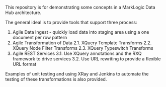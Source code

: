This repository is for demonstrating some concepts in a MarkLogic Data Hub architecture.

The general ideal is to provide tools that support three process:

1. Agile Data Ingest - quickly load data into staging area using a one document per row pattern
2. Agile Transformation of Data
2.1. XQuery Template Transforms
2.2. XQuery Node Filter Transforms
2.3. XQuery Typeswitch Transforms
3. Agile REST Services
3.1. Use XQuery annotations and the RXQ framework to drive services
3.2. Use URL rewriting to provide a flexible URL format

Examples of unit testing and using XRay and Jenkins to automate the testing of these transformations is also provided.